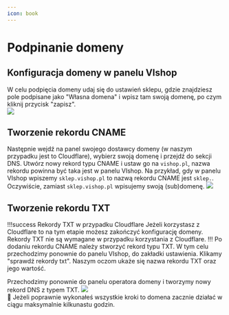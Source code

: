 ```yaml
---
icon: book
---
```


# Podpinanie domeny

## Konfiguracja domeny w panelu VIshop
W celu podpięcia domeny udaj się do ustawień sklepu, gdzie znajdziesz pole podpisane jako "Własna domena" i wpisz tam swoją
domenę, po czym kliknij przycisk "zapisz".  
![](https://i.imgur.com/3uT01E3.png)
## Tworzenie rekordu CNAME
Następnie wejdź na panel swojego dostawcy domeny (w naszym przypadku jest to Cloudflare), wybierz swoją domenę i przejdź do sekcji DNS. 
Utwórz nowy rekord typu CNAME i ustaw go na `vishop.pl`, nazwa rekordu powinna być taka jest w panelu VIshop.
Na przykład, gdy w panelu VIshop wpiszemy `sklep.vishop.pl` to nazwą rekordu CNAME jest `sklep.`. Oczywiście, zamiast `sklep.vishop.pl` wpisujemy swoją (sub)domenę.
![](https://i.imgur.com/9BkBjEg.png)
## Tworzenie rekordu TXT
!!!success Rekordy TXT w przypadku Cloudflare
Jeżeli korzystasz z Cloudflare to na tym etapie możesz zakończyć konfigurację domeny. Rekordy TXT nie są wymagane w 
przypadku korzystania z Cloudflare.
!!!
Po dodaniu rekordu CNAME należy stworzyć rekord typu TXT. W tym celu przechodzimy ponownie do panelu VIshop, do zakładki ustawienia.
Klikamy "sprawdź rekordy txt". Naszym oczom ukaże się nazwa rekordu TXT oraz jego wartość.  

Przechodzimy ponownie do panelu operatora domeny i tworzymy nowy rekord DNS z typem TXT.
![](https://i.imgur.com/pNB4jgG.png)  
:tada: Jeżeli poprawnie wykonałeś wszystkie kroki to domena zacznie działać w ciągu maksymalnie kilkunastu godzin.
